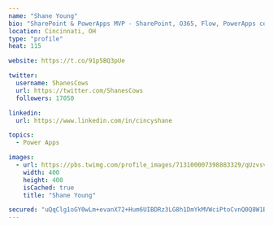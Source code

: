 ```yaml
---
name: "Shane Young"
bio: "SharePoint & PowerApps MVP - SharePoint, O365, Flow, PowerApps consulting? @PowerApps911 | Pure Snark? You found it."
location: Cincinnati, OH
type: "profile"
heat: 115

website: https://t.co/91p5BQ3pUe

twitter:
  username: ShanesCows
  url: https://twitter.com/ShanesCows
  followers: 17050

linkedin:
  url: https://www.linkedin.com/in/cincyshane

topics:
  - Power Apps

images:
  - url: https://pbs.twimg.com/profile_images/713100007398883329/qUzvsvQ3_400x400.jpg
    width: 400
    height: 400
    isCached: true
    title: "Shane Young"

secured: "uQqClg1oGY0wLm+evanX72+Hum6UIBDRz3LG8h1DmYkMVWciPtoCvnQ0Q8W1BcyYrB+1l4hsujih0BW8DBHiFrLn0xiLMF1L8apk3uqhHGtxEv0mX/+C6F2QnoQP6xfUVxOxI5FtV+onoLQuD7WmnqKmkmmWxM3wIjOzPdrsZHT3TK4jrymwxgB2pmi85pKf/+PkjbBO5VhT83OUNEFjQWVM3fhaqzwcILT13JZWbI8PeN3JY9eNaF3LKAE3Aznt+l9gHG6m/DyML+B41ewj7ebMAqFbg05jpKXGk7jutF0R/QbQ8fFMRQSWqBJNWLvU6/fpwXnSr7G2ywREyC/u281Pt4hzv2XDzhC1tvuNdtus1wzg22kMRBnc2V1SEfFmuLl+VeUYjDSh9WVjOpkWXg5EDIsBUmwyoBmmCahVyxw=;6W6HL8xnHrxge/DV2EUc1Q=="
---
```



